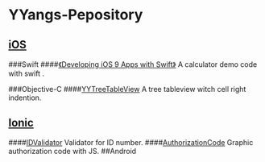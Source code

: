 # YYangs-Pepository
##  [iOS](https://github.com/AsHighAsHonor/YYangs-Pepository/tree/master/iOS)
###Swift
####[《Developing iOS 9 Apps with Swift》](https://github.com/AsHighAsHonor/YYangs-Pepository/tree/master/iOS/MyFirstSwift)
A calculator demo code with swift  . 


###Objective-C
####[YYTreeTableView](https://github.com/AsHighAsHonor/YYangs-Pepository/tree/master/iOS/YYTreeTableView)
A tree tableview witch cell right indention.

## [Ionic](https://github.com/AsHighAsHonor/YYangs-Pepository/tree/master/Ionic)
####[IDValidator](https://github.com/AsHighAsHonor/YYangs-Pepository/tree/master/Ionic/IDValidator)
Validator for ID number.
####[AuthorizationCode](https://github.com/AsHighAsHonor/YYangs-Pepository/tree/master/Ionic/AuthorizationCode)
Graphic authorization code with JS.
##Android


